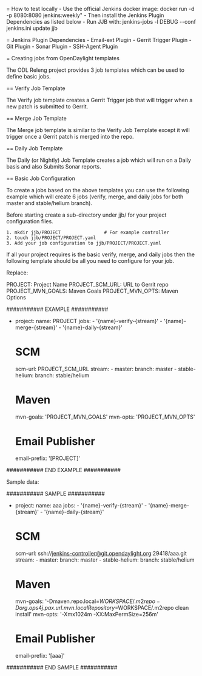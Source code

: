 = How to test locally
    - Use the official Jenkins docker image:
        docker run -d -p 8080:8080 jenkins:weekly"
    - Then install the Jenkins Plugin Dependencies as listed below
    - Run JJB with:
        jenkins-jobs -l DEBUG --conf jenkins.ini update jjb

= Jenkins Plugin Dependencies
    - Email-ext Plugin
    - Gerrit Trigger Plugin
    - Git Plugin
    - Sonar Plugin
    - SSH-Agent Plugin

= Creating jobs from OpenDaylight templates

The ODL Releng project provides 3 job templates which can be used to
define basic jobs.

== Verify Job Template

The Verify job template creates a Gerrit Trigger job that will trigger
when a new patch is submitted to Gerrit.

== Merge Job Template

The Merge job template is similar to the Verify Job Template except it
will trigger once a Gerrit patch is merged into
the repo.

== Daily Job Template

The Daily (or Nightly) Job Template creates a job which will run on a
Daily basis and also Submits Sonar reports.


== Basic Job Configuration

To create a jobs based on the above templates you can use the following
example which will create 6 jobs (verify, merge, and daily jobs for both
master and stable/helium branch).

Before starting create a sub-directory under jjb/ for your project
configuration files.

    1. mkdir jjb/PROJECT                # For example controller
    2. touch jjb/PROJECT/PROJECT.yaml
    3. Add your job configuration to jjb/PROJECT/PROJECT.yaml

If all your project requires is the basic verify, merge, and
daily jobs then the following template should be all you need to
configure for your job.

Replace:

PROJECT:           Project Name
PROJECT_SCM_URL:   URL to Gerrit repo
PROJECT_MVN_GOALS: Maven Goals
PROJECT_MVN_OPTS:  Maven Options

########### EXAMPLE ###########

- project:
    name: PROJECT
    jobs:
        - '{name}-verify-{stream}'
        - '{name}-merge-{stream}'
        - '{name}-daily-{stream}'

    # SCM
    scm-url: PROJECT_SCM_URL
    stream:
        - master:
            branch: master
        - stable-helium:
            branch: stable/helium

    # Maven
    mvn-goals: 'PROJECT_MVN_GOALS'
    mvn-opts: 'PROJECT_MVN_OPTS'

    # Email Publisher
    email-prefix: '[PROJECT]'

########### END EXAMPLE ###########



Sample data:

########### SAMPLE ###########

- project:
    name: aaa
    jobs:
        - '{name}-verify-{stream}'
        - '{name}-merge-{stream}'
        - '{name}-daily-{stream}'

    # SCM
    scm-url: ssh://jenkins-controller@git.opendaylight.org:29418/aaa.git
    stream:
        - master:
            branch: master
        - stable-helium:
            branch: stable/helium

    # Maven
    mvn-goals: '-Dmaven.repo.local=$WORKSPACE/.m2repo -Dorg.ops4j.pax.url.mvn.localRepository=$WORKSPACE/.m2repo clean install'
    mvn-opts: '-Xmx1024m -XX:MaxPermSize=256m'

    # Email Publisher
    email-prefix: '[aaa]'

########### END SAMPLE ###########
